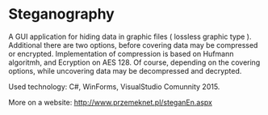 # Steganography

A GUI application for hiding data in graphic files ( lossless graphic type ).
Additional there are two options, before covering data may be compressed or encrypted.
Implementation of compression is based on Hufmann algoritmh, and Ecryption on AES 128.
Of course, depending on the covering options, while uncovering data may be decompressed and decrypted.

Used technology: C#, WinForms, VisualStudio Comunnity 2015.

More on a website: http://www.przemeknet.pl/steganEn.aspx 
